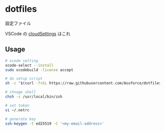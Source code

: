 # dotfiles

設定ファイル

VSCode の [cloudSettings](https://gist.github.com/Asuforce/3803eedb0aaeda0bf875d6583e0cf753) はこれ

## Usage

```sh
# xcode setting
xcode-select --install
sudo xcodebuild -license accept

# do setup script
sh -c "$(curl -fsSL https://raw.githubusercontent.com/Asuforce/dotfiles/master/setup.sh)"

# chnage shell
chsh -s /usr/local/bin/zsh

# set token
vi ~/.netrc

# generate key
ssh-keygen -t ed25519 -C '<my-email-address>'
```
